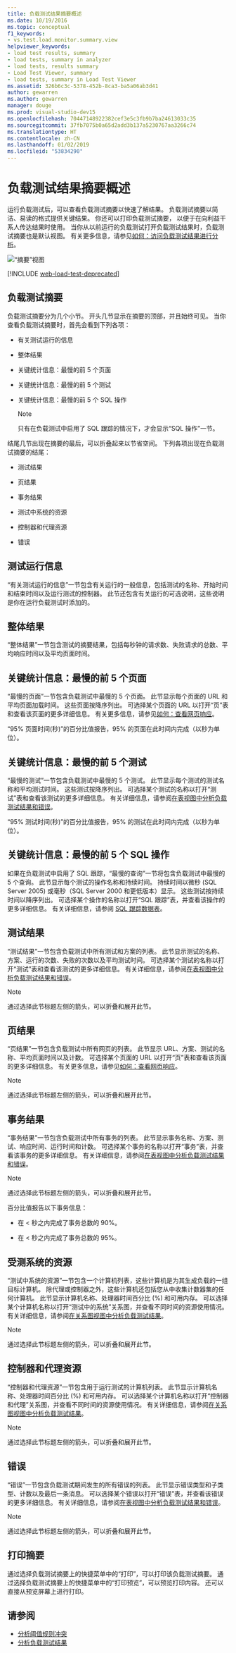 ```yaml
---
title: 负载测试结果摘要概述
ms.date: 10/19/2016
ms.topic: conceptual
f1_keywords:
- vs.test.load.monitor.summary.view
helpviewer_keywords:
- load test results, summary
- load tests, summary in analyzer
- load tests, results summary
- Load Test Viewer, summary
- load tests, summary in Load Test Viewer
ms.assetid: 326b6c3c-5378-452b-8ca3-ba5a06ab3d41
author: gewarren
ms.author: gewarren
manager: douge
ms.prod: visual-studio-dev15
ms.openlocfilehash: 70447148922382cef3e5c3fb9b7ba24613033c35
ms.sourcegitcommit: 37fb7075b0a65d2add3b137a5230767aa3266c74
ms.translationtype: HT
ms.contentlocale: zh-CN
ms.lasthandoff: 01/02/2019
ms.locfileid: "53834290"
---
```

# <a name="load-test-results-summary-overview"></a>负载测试结果摘要概述

运行负载测试后，可以查看负载测试摘要以快速了解结果。 负载测试摘要以简洁、易读的格式提供关键结果。 你还可以打印负载测试摘要， 以便于在向利益干系人传达结果时使用。 当你从以前运行的负载测试打开负载测试结果时，负载测试摘要也是默认视图。 有关更多信息，请参见[如何：访问负载测试结果进行分析](../test/how-to-access-load-test-results-for-analysis.md)。

![“摘要”视图](../test/media/ltest_summaryview.png)

[!INCLUDE [web-load-test-deprecated](includes/web-load-test-deprecated.md)]

## <a name="the-load-test-summary"></a>负载测试摘要

负载测试摘要分为几个小节。 开头几节显示在摘要的顶部，并且始终可见。 当你查看负载测试摘要时，首先会看到下列各项：

- 有关测试运行的信息

- 整体结果

- 关键统计信息：最慢的前 5 个页面

- 关键统计信息：最慢的前 5 个测试

- 关键统计信息：最慢的前 5 个 SQL 操作

    > [!NOTE]
    > 只有在负载测试中启用了 SQL 跟踪的情况下，才会显示“SQL 操作”一节。

结尾几节出现在摘要的最后，可以折叠起来以节省空间。 下列各项出现在负载测试摘要的结尾：

- 测试结果

- 页结果

- 事务结果

- 测试中系统的资源

- 控制器和代理资源

- 错误

## <a name="test-run-information"></a>测试运行信息

“有关测试运行的信息”一节包含有关运行的一般信息，包括测试的名称、开始时间和结束时间以及运行测试的控制器。 此节还包含有关运行的可选说明，这些说明是你在运行负载测试时添加的。

## <a name="overall-results"></a>整体结果

“整体结果”一节包含测试的摘要结果，包括每秒钟的请求数、失败请求的总数、平均响应时间以及平均页面时间。

## <a name="key-statistic-top-5-slowest-pages"></a>关键统计信息：最慢的前 5 个页面

“最慢的页面”一节包含负载测试中最慢的 5 个页面。 此节显示每个页面的 URL 和平均页面加载时间。 这些页面按降序列出。 可选择某个页面的 URL 以打开“页”表和查看该页面的更多详细信息。 有关更多信息，请参见[如何：查看网页响应](../test/how-to-view-web-page-response-time-in-a-load-test.md)。

“95% 页面时间(秒)”的百分比值报告，95% 的页面在此时间内完成（以秒为单位）。

## <a name="key-statistic-top-5-slowest-tests"></a>关键统计信息：最慢的前 5 个测试

“最慢的测试”一节包含负载测试中最慢的 5 个测试。 此节显示每个测试的测试名称和平均测试时间。 这些测试按降序列出。 可选择某个测试的名称以打开“测试”表和查看该测试的更多详细信息。 有关详细信息，请参阅[在表视图中分析负载测试结果和错误](../test/analyze-load-test-results-and-errors-in-the-tables-view.md)。

“95% 测试时间(秒)”的百分比值报告，95% 的测试在此时间内完成（以秒为单位）。

## <a name="key-statistic-top-5-slowest-sql-operations"></a>关键统计信息：最慢的前 5 个 SQL 操作

如果在负载测试中启用了 SQL 跟踪，“最慢的查询”一节将包含负载测试中最慢的 5 个查询。 此节显示每个测试的操作名称和持续时间。 持续时间以微秒 (SQL Server 2005) 或毫秒（SQL Server 2000 和更低版本）显示。 这些测试按持续时间以降序列出。 可选择某个操作的名称以打开“SQL 跟踪”表，并查看该操作的更多详细信息。 有关详细信息，请参阅 [SQL 跟踪数据表](../test/analyze-load-test-results-and-errors-in-the-tables-view.md#the-sql-trace-data-table)。

## <a name="test-results"></a>测试结果

“测试结果”一节包含负载测试中所有测试和方案的列表。 此节显示测试的名称、方案、运行的次数、失败的次数以及平均测试时间。 可选择某个测试的名称以打开“测试”表和查看该测试的更多详细信息。 有关详细信息，请参阅[在表视图中分析负载测试结果和错误](../test/analyze-load-test-results-and-errors-in-the-tables-view.md)。

> [!NOTE]
> 通过选择此节标题左侧的箭头，可以折叠和展开此节。

## <a name="page-results"></a>页结果

“页结果”一节包含负载测试中所有网页的列表。 此节显示 URL、方案、测试的名称、平均页面时间以及计数。 可选择某个页面的 URL 以打开“页”表和查看该页面的更多详细信息。 有关更多信息，请参见[如何：查看网页响应](../test/how-to-view-web-page-response-time-in-a-load-test.md)。

> [!NOTE]
> 通过选择此节标题左侧的箭头，可以折叠和展开此节。

## <a name="transaction-results"></a>事务结果

“事务结果”一节包含负载测试中所有事务的列表。 此节显示事务名称、方案、测试、响应时间、运行时间和计数。 可选择某个事务的名称以打开“事务”表，并查看该事务的更多详细信息。 有关详细信息，请参阅[在表视图中分析负载测试结果和错误](../test/analyze-load-test-results-and-errors-in-the-tables-view.md)。

> [!NOTE]
> 通过选择此节标题左侧的箭头，可以折叠和展开此节。

百分比值报告以下事务信息：

-   在 \< 秒之内完成了事务总数的 90%。

-   在 \< 秒之内完成了事务总数的 95%。

## <a name="system-under-test-resources"></a>受测系统的资源

“测试中系统的资源”一节包含一个计算机列表，这些计算机是为其生成负载的一组目标计算机。 除代理或控制器之外，这些计算机还包括您从中收集计数器集的任何计算机。 此节显示计算机名称、处理器时间百分比 (%) 和可用内存。 可以选择某个计算机名称以打开“测试中的系统”关系图，并查看不同时间的资源使用情况。 有关详细信息，请参阅[在关系图视图中分析负载测试结果](../test/analyze-load-test-results-in-the-graphs-view.md)。

> [!NOTE]
> 通过选择此节标题左侧的箭头，可以折叠和展开此节。

## <a name="controller-and-agent-resources"></a>控制器和代理资源

“控制器和代理资源”一节包含用于运行测试的计算机列表。 此节显示计算机名称、处理器时间百分比 (%) 和可用内存。 可以选择某个计算机名称以打开“控制器和代理”关系图，并查看不同时间的资源使用情况。 有关详细信息，请参阅[在关系图视图中分析负载测试结果](../test/analyze-load-test-results-in-the-graphs-view.md)。

> [!NOTE]
> 通过选择此节标题左侧的箭头，可以折叠和展开此节。

## <a name="errors"></a>错误

“错误”一节包含负载测试期间发生的所有错误的列表。 此节显示错误类型和子类型、计数以及最后一条消息。 可以选择某个错误以打开“错误”表，并查看该错误的更多详细信息。 有关详细信息，请参阅[在表视图中分析负载测试结果和错误](../test/analyze-load-test-results-and-errors-in-the-tables-view.md)。

> [!NOTE]
> 通过选择此节标题左侧的箭头，可以折叠和展开此节。

## <a name="print-a-summary"></a>打印摘要

通过选择负载测试摘要上的快捷菜单中的“打印”，可以打印该负载测试摘要。 通过选择负载测试摘要上的快捷菜单中的“打印预览”，可以预览打印内容。 还可以直接从预览屏幕上进行打印。

## <a name="see-also"></a>请参阅

- [分析阈值规则冲突](../test/analyze-threshold-rule-violations-in-load-tests.md)
- [分析负载测试结果](../test/analyze-load-test-results-using-the-load-test-analyzer.md)